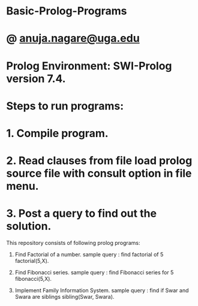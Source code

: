 # Basic-Prolog-Programs
# @ anuja.nagare@uga.edu

# Prolog Environment: SWI-Prolog version 7.4.

# Steps to run programs:
# 1. Compile program.
# 2. Read clauses from file load prolog source file with consult option in file menu.
# 3. Post a query to find out the solution.


This repository consists of following prolog programs:
1. Find Factorial of a number.
   sample query : find factorial of 5
   factorial(5,X).
   
2. Find Fibonacci series.
   sample query : find Fibonacci series for 5
   fibonacci(5,X).
   
3. Implement Family Information System. 
   sample query : find if Swar and Swara are siblings
   sibling(Swar, Swara).
   
